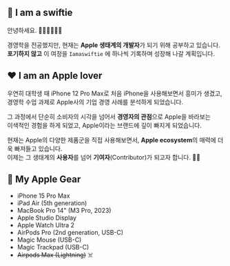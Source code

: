 ## 💨 I am a swiftie

안녕하세요. 🙋‍♂️🙇‍♂️🙋‍♂️

경영학을 전공했지만, 현재는 **Apple 생태계의 개발자**가 되기 위해 공부하고 있습니다.  
**포기하지 않고** 이 여정을 `Iamaswiftie` 에 하나씩 기록하며 성장해 나갈 계획입니다.

## ❤️ I am an Apple lover

우연히 대학생 때 iPhone 12 Pro Max로 처음 iPhone을 사용해보면서 흥미가 생겼고,  
경영학 수업 과제로 Apple사의 기업 경영 사례를 분석하게 되었습니다.  

그 과정에서 단순히 소비자의 시각을 넘어서 **경영자의 관점**으로 Apple을 바라보는  
이색적인 경험을 하게 되었고, Apple이라는 브랜드에 깊이 빠지게 되었습니다.

현재는 Apple의 다양한 제품군을 직접 사용해보면서,
**Apple ecosystem**의 매력에 더욱 빠져들고 있습니다.  
이제는 그 생태계의 **사용자**를 넘어 **기여자**(Contributor)가 되고자 합니다. 🐦‍🔥

## 🍎 My Apple Gear

- iPhone 15 Pro Max
- iPad Air (5th generation)
- MacBook Pro 14" (M3 Pro, 2023)
- Apple Studio Display
- Apple Watch Ultra 2
- AirPods Pro (2nd generation, USB-C)
- Magic Mouse (USB-C)
- Magic Trackpad (USB-C)
- ~~Airpods Max (Lightning)~~ ☠️
